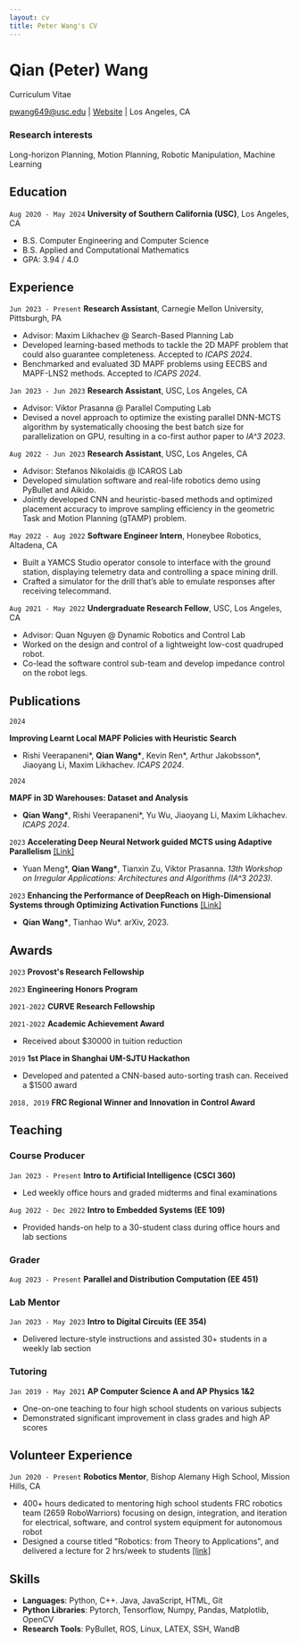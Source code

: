 ```yaml
---
layout: cv
title: Peter Wang's CV
---
```

# Qian (Peter) Wang

Curriculum Vitae
<div id="webaddress">
<a href="mailto:pwang649@usc.edu">pwang649@usc.edu</a>
| <a href="https://pwang649.github.io/">Website</a>
| Los Angeles, CA
</div>

<!-- ## Currently

Standing on the shoulders of giants

### Specialized in

Laws of motion, gravitation, minting coins, disliking [Robert Hooke](http://en.wikipedia.org/wiki/Robert_Hooke) -->

### Research interests

Long-horizon Planning, Motion Planning, Robotic Manipulation, Machine Learning

## Education

`Aug 2020 - May 2024`
__University of Southern California (USC)__, Los Angeles, CA

- B.S. Computer Engineering and Computer Science
- B.S. Applied and Computational Mathematics
- GPA: 3.94 / 4.0

## Experience

`Jun 2023 - Present`
__Research Assistant__, Carnegie Mellon University, Pittsburgh, PA

- Advisor: Maxim Likhachev @ Search-Based Planning Lab
- Developed learning-based methods to tackle the 2D MAPF problem that could also guarantee completeness. Accepted to *ICAPS 2024*.
- Benchmarked and evaluated 3D MAPF problems using EECBS and MAPF-LNS2 methods. Accepted to *ICAPS 2024*.

`Jan 2023 - Jun 2023`
__Research Assistant__, USC, Los Angeles, CA

- Advisor: Viktor Prasanna @ Parallel Computing Lab
- Devised a novel approach to optimize the existing parallel DNN-MCTS algorithm by systematically choosing the best batch size for parallelization on GPU, resulting in a co-first author paper to *IA^3 2023*.

`Aug 2022 - Jun 2023`
__Research Assistant__, USC, Los Angeles, CA

- Advisor: Stefanos Nikolaidis @ ICAROS Lab
- Developed simulation software and real-life robotics demo using PyBullet and Aikido.
- Jointly developed CNN and heuristic-based methods and optimized placement accuracy to improve sampling efficiency in the geometric Task and Motion Planning (gTAMP) problem.

`May 2022 - Aug 2022`
__Software Engineer Intern__, Honeybee Robotics, Altadena, CA

- Built a YAMCS Studio operator console to interface with the ground station, displaying telemetry data and controlling a space mining drill.
- Crafted a simulator for the drill that’s able to emulate responses after receiving telecommand.

`Aug 2021 - May 2022`
__Undergraduate Research Fellow__, USC, Los Angeles, CA

- Advisor: Quan Nguyen @ Dynamic Robotics and Control Lab
- Worked on the design and control of a lightweight low-cost quadruped robot.
- Co-lead the software control sub-team and develop impedance control on the robot legs.

## Publications

<!-- A list is also available [online](http://scholar.google.co.uk/citations?user=LTOTl0YAAAAJ) -->

<!-- ### Journals -->

`2024`

**Improving Learnt Local MAPF Policies with Heuristic Search**

- Rishi Veerapaneni\*, __Qian Wang\*__, Kevin Ren\*, Arthur Jakobsson\*, Jiaoyang Li, Maxim Likhachev. *ICAPS 2024*.

`2024`

**MAPF in 3D Warehouses: Dataset and Analysis**

- __Qian Wang\*__, Rishi Veerapaneni\*, Yu Wu, Jiaoyang Li, Maxim Likhachev. *ICAPS 2024*.

`2023`
**Accelerating Deep Neural Network guided MCTS using Adaptive Parallelism** [[Link]](https://arxiv.org/pdf/2310.05313.pdf)

- Yuan Meng\*, __Qian Wang\*__, Tianxin Zu, Viktor Prasanna. *13th Workshop on Irregular Applications: Architectures and Algorithms (IA^3 2023).*

`2023`
**Enhancing the Performance of DeepReach on High-Dimensional Systems through Optimizing Activation Functions** [[Link]](https://arxiv.org/pdf/2312.17583.pdf)

- __Qian Wang\*__, Tianhao Wu\*. arXiv, 2023.

## Awards

`2023`
__Provost's Research Fellowship__

<!-- - Received $1000 research grant -->

`2023`
__Engineering Honors Program__

`2021-2022`
__CURVE Research Fellowship__

<!-- - Received $2500 research grant -->

`2021-2022`
__Academic Achievement Award__

- Received about $30000 in tuition reduction

<!-- `2020-2023`
__USC Dean's List__ -->

`2019`
__1st Place in Shanghai UM-SJTU Hackathon__

- Developed and patented a CNN-based auto-sorting trash can. Received a $1500 award

`2018, 2019`
__FRC Regional Winner and Innovation in Control Award__

## Teaching

### Course Producer

`Jan 2023 - Present`
__Intro to Artificial Intelligence (CSCI 360)__

- Led weekly office hours and graded midterms and final examinations

`Aug 2022 - Dec 2022`
__Intro to Embedded Systems (EE 109)__

- Provided hands-on help to a 30-student class during office hours and lab sections

### Grader

`Aug 2023 - Present`
__Parallel and Distribution Computation (EE 451)__

### Lab Mentor

`Jan 2023 - May 2023`
__Intro to Digital Circuits (EE 354)__

- Delivered lecture-style instructions and assisted 30+ students in a weekly lab section

### Tutoring

`Jan 2019 - May 2021`
__AP Computer Science A and AP Physics 1&2__

- One-on-one teaching to four high school students on various subjects
- Demonstrated significant improvement in class grades and high AP scores

## Volunteer Experience

`Jun 2020 - Present`
__Robotics Mentor__, Bishop Alemany High School, Mission Hills, CA

- 400+ hours dedicated to mentoring high school students FRC robotics team (2659 RoboWarriors) focusing on design, integration, and iteration for electrical, software, and control system equipment for autonomous robot
- Designed a course titled "Robotics: from Theory to Applications", and delivered a lecture for 2 hrs/week to students [[link]](https://github.com/pwang649/FRC_Training)

## Skills

- __Languages__: Python, C++. Java, JavaScript, HTML, Git
- __Python Libraries__: Pytorch, Tensorflow, Numpy, Pandas, Matplotlib, OpenCV
- __Research Tools__: PyBullet, ROS, Linux, LATEX, SSH, WandB
